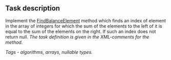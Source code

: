 ## Task description ##

Implement the [FindBalanceElement](FindBalanceElementTask/ArrayExtension.cs#L18) method which finds an index of element in the  array of integers for which the sum of the elements to the left of it is equal to the sum of the elements on the right. If such an index does not return null. *The task definition is given in the XML-comments for the method.*

*Tags - algorithms, arrays, nullable types.*
